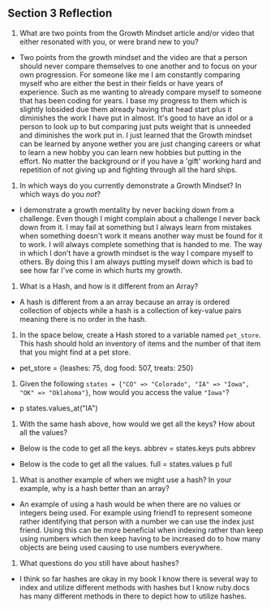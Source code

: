 ## Section 3 Reflection

1. What are two points from the Growth Mindset article and/or video that either resonated with you, or were brand new to you?
- Two points from the growth mindset and the video are that a person should never compare themselves to one another and to focus on your own progression. For someone like me I am constantly comparing myself who are either the best in their fields or have years of experience. Such as me wanting to already compare myself to someone that has been coding for years. I base my progress to them which is slightly lobsided due them already having that head start plus it diminishes the work I have put in almost. It's good to have an idol or a person to look up to but comparing just puts weight that is unneeded and diminishes the work put in. I just learned that the Growth mindset can be learned by anyone wether you are just changing careers or what to learn a new hobby you can learn new hobbies but putting in the effort. No matter the background or if you have a 'gift' working hard and repetition of not giving up and fighting through all the hard ships.

1. In which ways do you currently demonstrate a Growth Mindset? In which ways do you _not_?
- I demonstrate a growth mentality by never backing down from a challenge. Even though I might complain about a challenge I never back down from it. I may fail at something but I always learn from mistakes when something doesn't work it means another way must be found for it to work. I will always complete something that is handed to me. The way in which I don't have a growth mindset is the way I compare myself to others. By doing this I am always putting myself down which is bad to see how far I've come in which hurts my growth.

1. What is a Hash, and how is it different from an Array?
- A hash is different from a an array because an array is ordered collection of objects while a hash is a collection of key-value pairs meaning there is no order in the hash.

1. In the space below, create a Hash stored to a variable named `pet_store`.  This hash should hold an inventory of items and the number of that item that you might find at a pet store.
- pet_store = {leashes: 75, dog food: 507, treats: 250}

1. Given the following `states = {"CO" => "Colorado", "IA" => "Iowa", "OK" => "Oklahoma"}`, how would you access the value `"Iowa"`?
- p states.values_at("IA")

1. With the same hash above, how would we get all the keys?  How about all the values?
- Below is the code to get all the keys.
abbrev = states.keys
puts abbrev

- Below is the code to get all the values.
full = states.values
p full

1. What is another example of when we might use a hash?  In your example, why is a hash better than an array?
- An example of using a hash would be when there are no values or integers being used. For example using friend1 to represent someone rather identifying that person with a number we can use the index just friend. Using this can be more beneficial when indexing rather than keep using numbers which then keep having to be increased do to how many objects are being used causing to use numbers everywhere.

1. What questions do you still have about hashes?
- I think so far hashes are okay in my book I know there is several way to index and utilize different methods with hashes but I know ruby.docs has many different methods in there to depict how to utilize hashes.
